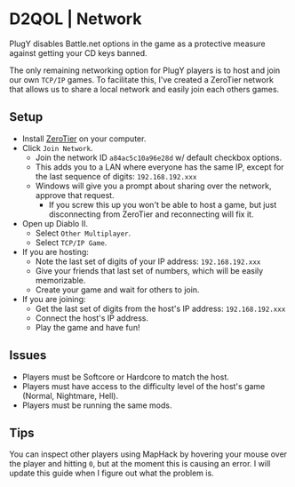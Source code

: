 # D2QOL | Network

PlugY disables Battle.net options in the game as a protective measure against getting your CD keys banned.

The only remaining networking option for PlugY players is to host and join our own ``TCP/IP`` games.  To facilitate this, I've created a ZeroTier network that allows us to share a local network and easily join each others games.

## Setup

- Install [ZeroTier](https://www.zerotier.com/download/) on your computer.
- Click ``Join Network``.
	- Join the network ID ``a84ac5c10a96e28d`` w/ default checkbox options.
	- This adds you to a LAN where everyone has the same IP, except for the last sequence of digits: ``192.168.192.xxx``
	- Windows will give you a prompt about sharing over the network, approve that request.
		- If you screw this up you won't be able to host a game, but just disconnecting from ZeroTier and reconnecting will fix it.
- Open up Diablo II.
	- Select ``Other Multiplayer``.
	- Select ``TCP/IP Game``.
- If you are hosting:
	- Note the last set of digits of your IP address: ``192.168.192.xxx``
	- Give your friends that last set of numbers, which will be easily memorizable.
	- Create your game and wait for others to join.
- If you are joining:
	- Get the last set of digits from the host's IP address: ``192.168.192.xxx``
	- Connect the host's IP address.
	- Play the game and have fun!

## Issues

- Players must be Softcore or Hardcore to match the host.
- Players must have access to the difficulty level of the host's game (Normal, Nightmare, Hell).
- Players must be running the same mods.

## Tips

You can inspect other players using MapHack by hovering your mouse over the player and hitting ``0``, but at the moment this is causing an error.  I will update this guide when I figure out what the problem is.